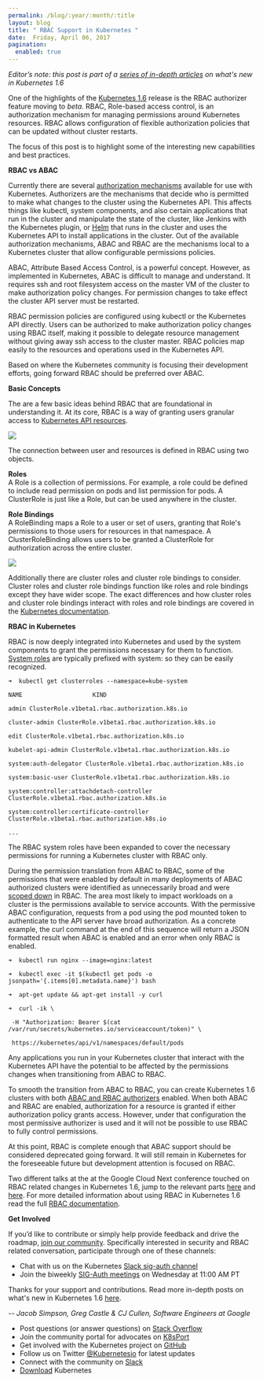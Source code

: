 ```yaml
---
permalink: /blog/:year/:month/:title
layout: blog
title: " RBAC Support in Kubernetes "
date:  Friday, April 06, 2017
pagination:
  enabled: true
---
```

_Editor’s note: this post is part of a [series of in-depth articles](https://kubernetes.io/blog/2017/03/five-days-of-kubernetes-1.6) on what's new in Kubernetes 1.6_  


One of the highlights of the [Kubernetes 1.6](https://kubernetes.io/blog/2017/03/kubernetes-1.6-multi-user-multi-workloads-at-scale) release is the RBAC authorizer feature moving to _beta_. RBAC, Role-based access control, is an authorization mechanism for managing permissions around Kubernetes resources. RBAC allows configuration of flexible authorization policies that can be updated without cluster restarts.  

The focus of this post is to highlight some of the interesting new capabilities and best practices.  

**RBAC vs ABAC**  

Currently there are several [authorization mechanisms](https://kubernetes.io/docs/admin/authorization/) available for use with Kubernetes. Authorizers are the mechanisms that decide who is permitted to make what changes to the cluster using the Kubernetes API. This affects things like kubectl, system components, and also certain applications that run in the cluster and manipulate the state of the cluster, like Jenkins with the Kubernetes plugin, or [Helm](https://github.com/kubernetes/helm) that runs in the cluster and uses the Kubernetes API to install applications in the cluster. Out of the available authorization mechanisms, ABAC and RBAC are the mechanisms local to a Kubernetes cluster that allow configurable permissions policies.  

ABAC, Attribute Based Access Control, is a powerful concept. However, as implemented in Kubernetes, ABAC is difficult to manage and understand. It requires ssh and root filesystem access on the master VM of the cluster to make authorization policy changes. For permission changes to take effect the cluster API server must be restarted.  

RBAC permission policies are configured using kubectl or the Kubernetes API directly. Users can be authorized to make authorization policy changes using RBAC itself, making it possible to delegate resource management without giving away ssh access to the cluster master. RBAC policies map easily to the resources and operations used in the Kubernetes API.  

Based on where the Kubernetes community is focusing their development efforts, going forward RBAC should be preferred over ABAC.  

**Basic Concepts**  

The are a few basic ideas behind RBAC that are foundational in understanding it. At its core, RBAC is a way of granting users granular access to [Kubernetes API resources](https://kubernetes.io/docs/api-reference/v1.6/).  


[![](https://1.bp.blogspot.com/-v6KLs1tT_xI/WOa0anGP4sI/AAAAAAAABBo/KIgYfp8PjusuykUVTfgu9-2uKj_wXo4lwCLcB/s400/rbac1.png)](https://1.bp.blogspot.com/-v6KLs1tT_xI/WOa0anGP4sI/AAAAAAAABBo/KIgYfp8PjusuykUVTfgu9-2uKj_wXo4lwCLcB/s1600/rbac1.png)



The connection between user and resources is defined in RBAC using two objects.  

**Roles**  
A Role is a collection of permissions. For example, a role could be defined to include read permission on pods and list permission for pods. A ClusterRole is just like a Role, but can be used anywhere in the cluster.  

**Role Bindings**  
A RoleBinding maps a Role to a user or set of users, granting that Role's permissions to those users for resources in that namespace. A ClusterRoleBinding allows users to be granted a ClusterRole for authorization across the entire cluster.  


[![](https://1.bp.blogspot.com/-ixDe91-cnqw/WOa0auxC0mI/AAAAAAAABBs/4LxVsr6shEgTYqUapt5QPISUeuTuztVwwCEw/s640/rbac2.png)](https://1.bp.blogspot.com/-ixDe91-cnqw/WOa0auxC0mI/AAAAAAAABBs/4LxVsr6shEgTYqUapt5QPISUeuTuztVwwCEw/s1600/rbac2.png)  


Additionally there are cluster roles and cluster role bindings to consider. Cluster roles and cluster role bindings function like roles and role bindings except they have wider scope. The exact differences and how cluster roles and cluster role bindings interact with roles and role bindings are covered in the [Kubernetes documentation](https://kubernetes.io/docs/admin/authorization/rbac/#rolebinding-and-clusterrolebinding).  

**RBAC in Kubernetes**  

RBAC is now deeply integrated into Kubernetes and used by the system components to grant the permissions necessary for them to function. [System roles](https://kubernetes.io/docs/admin/authorization/rbac/#default-roles-and-role-bindings) are typically prefixed with system: so they can be easily recognized.  


 ```
➜  kubectl get clusterroles --namespace=kube-system

NAME                    KIND

admin ClusterRole.v1beta1.rbac.authorization.k8s.io

cluster-admin ClusterRole.v1beta1.rbac.authorization.k8s.io

edit ClusterRole.v1beta1.rbac.authorization.k8s.io

kubelet-api-admin ClusterRole.v1beta1.rbac.authorization.k8s.io

system:auth-delegator ClusterRole.v1beta1.rbac.authorization.k8s.io

system:basic-user ClusterRole.v1beta1.rbac.authorization.k8s.io

system:controller:attachdetach-controller ClusterRole.v1beta1.rbac.authorization.k8s.io

system:controller:certificate-controller ClusterRole.v1beta1.rbac.authorization.k8s.io

...
  ```


The RBAC system roles have been expanded to cover the necessary permissions for running a Kubernetes cluster with RBAC only.  

During the permission translation from ABAC to RBAC, some of the permissions that were enabled by default in many deployments of ABAC authorized clusters were identified as unnecessarily broad and were [scoped down](https://kubernetes.io/docs/admin/authorization/rbac/#upgrading-from-15) in RBAC. The area most likely to impact workloads on a cluster is the permissions available to service accounts. With the permissive ABAC configuration, requests from a pod using the pod mounted token to authenticate to the API server have broad authorization. As a concrete example, the curl command at the end of this sequence will return a JSON formatted result when ABAC is enabled and an error when only RBAC is enabled.  


 ```
➜  kubectl run nginx --image=nginx:latest

➜  kubectl exec -it $(kubectl get pods -o jsonpath='{.items[0].metadata.name}') bash

➜  apt-get update && apt-get install -y curl

➜  curl -ik \

  -H "Authorization: Bearer $(cat /var/run/secrets/kubernetes.io/serviceaccount/token)" \

  https://kubernetes/api/v1/namespaces/default/pods
  ```


Any applications you run in your Kubernetes cluster that interact with the Kubernetes API have the potential to be affected by the permissions changes when transitioning from ABAC to RBAC.  

To smooth the transition from ABAC to RBAC, you can create Kubernetes 1.6 clusters with both [ABAC and RBAC authorizers](https://kubernetes.io/docs/admin/authorization/rbac/#parallel-authorizers) enabled. When both ABAC and RBAC are enabled, authorization for a resource is granted if either authorization policy grants access. However, under that configuration the most permissive authorizer is used and it will not be possible to use RBAC to fully control permissions.  

At this point, RBAC is complete enough that ABAC support should be considered deprecated going forward. It will still remain in Kubernetes for the foreseeable future but development attention is focused on RBAC.  



Two different talks at the at the Google Cloud Next conference touched on RBAC related changes in Kubernetes 1.6, jump to the relevant parts [here](https://www.youtube.com/watch?v=Cd4JU7qzYbE#t=8m01s) and [here](https://www.youtube.com/watch?v=18P7cFc6nTU#t=41m06s). For more detailed information about using RBAC in Kubernetes 1.6 read the full [RBAC documentation](https://kubernetes.io/docs/admin/authorization/rbac/).


**Get Involved**  

If you’d like to contribute or simply help provide feedback and drive the roadmap, [join our community](https://github.com/kubernetes/community#kubernetes-community). Specifically interested in security and RBAC related conversation, participate through one of these channels:  

- Chat with us on the Kubernetes [Slack sig-auth channel](https://kubernetes.slack.com/messages/sig-auth/)
- Join the biweekly [SIG-Auth meetings](https://github.com/kubernetes/community/blob/master/sig-auth/README.md) on Wednesday at 11:00 AM PT

Thanks for your support and contributions. Read more in-depth posts on what's new in Kubernetes 1.6 [here](https://kubernetes.io/blog/2017/03/five-days-of-kubernetes-1.6).





_-- Jacob Simpson, Greg Castle & CJ Cullen, Software Engineers at Google_





- Post questions (or answer questions) on [Stack Overflow](http://stackoverflow.com/questions/tagged/kubernetes)
- Join the community portal for advocates on [K8sPort](http://k8sport.org/)
- Get involved with the Kubernetes project on [GitHub](https://github.com/kubernetes/kubernetes)
- Follow us on Twitter [@Kubernetesio](https://twitter.com/kubernetesio) for latest updates
- Connect with the community on [Slack](http://slack.k8s.io/)
- [Download](http://get.k8s.io/) Kubernetes
